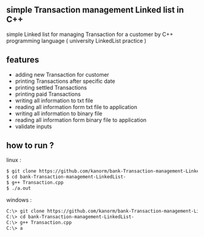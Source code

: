 ## simple Transaction management Linked list in C++
simple Linked list for managing Transaction for a customer by C++ programming language
( university LinkedList practice )

## features

- adding new Transaction for customer
- printing Transactions after specific date
- printing settled Transactions
- printing paid Transactions
- writing all information to txt file
- reading all information form txt file to application
- writing all information to binary file 
- reading all information form binary file to application
- validate inputs

## how to run ? 

 linux :

```bash
$ git clone https://github.com/kanorm/bank-Transaction-management-LinkedList-.git
$ cd bank-Transaction-management-LinkedList-
$ g++ Transaction.cpp
$ ./a.out
```
windows :

```bash
C:\> git clone https://github.com/kanorm/bank-Transaction-management-LinkedList-.git
C:\> cd bank-Transaction-management-LinkedList-
C:\> g++ Transaction.cpp
C:\> a
```
